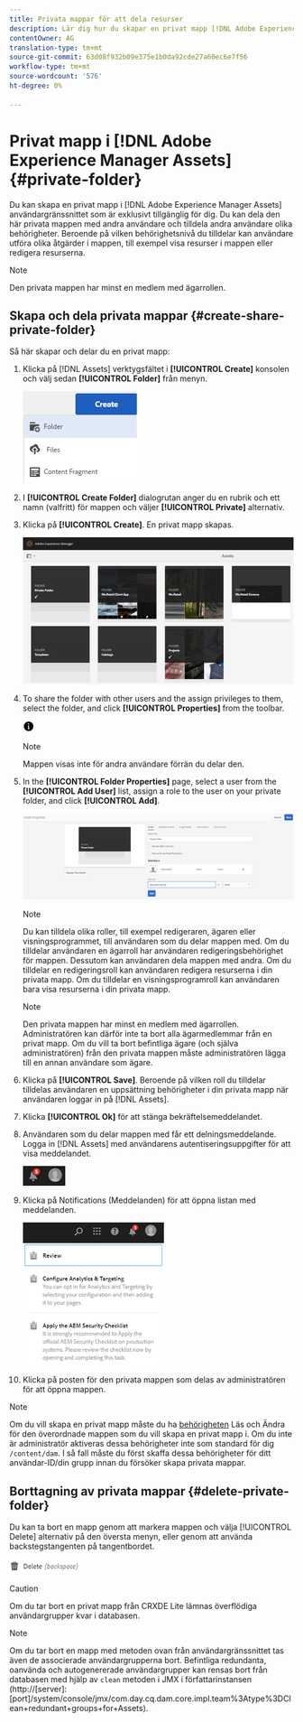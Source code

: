 ```yaml
---
title: Privata mappar för att dela resurser
description: Lär dig hur du skapar en privat mapp [!DNL Adobe Experience Manager Assets] och delar den med andra användare samt tilldelar olika behörigheter till dem.
contentOwner: AG
translation-type: tm+mt
source-git-commit: 63d08f932b09e375e1b0da92cde27a60ec6e7f56
workflow-type: tm+mt
source-wordcount: '576'
ht-degree: 0%

---
```



# Privat mapp i [!DNL Adobe Experience Manager Assets] {#private-folder}

Du kan skapa en privat mapp i [!DNL Adobe Experience Manager Assets] användargränssnittet som är exklusivt tillgänglig för dig. Du kan dela den här privata mappen med andra användare och tilldela andra användare olika behörigheter. Beroende på vilken behörighetsnivå du tilldelar kan användare utföra olika åtgärder i mappen, till exempel visa resurser i mappen eller redigera resurserna.

>[!NOTE]
>
>Den privata mappen har minst en medlem med ägarrollen.

## Skapa och dela privata mappar {#create-share-private-folder}

Så här skapar och delar du en privat mapp:

1. Klicka på [!DNL Assets] verktygsfältet i **[!UICONTROL Create]** konsolen och välj sedan **[!UICONTROL Folder]** från menyn.

   ![Skapa resursmapp](assets/Create-folder.png)

1. I **[!UICONTROL Create Folder]** dialogrutan anger du en rubrik och ett namn (valfritt) för mappen och väljer **[!UICONTROL Private]** alternativ.

1. Klicka på **[!UICONTROL Create]**. En privat mapp skapas.

   ![chlimage_1-413](assets/chlimage_1-413.png)

1. To share the folder with other users and the assign privileges to them, select the folder, and click **[!UICONTROL Properties]** from the toolbar.

   ![infoalternativ](assets/do-not-localize/info-circle-icon.png)

   >[!NOTE]
   >
   >Mappen visas inte för andra användare förrän du delar den.

1. In the **[!UICONTROL Folder Properties]** page, select a user from the **[!UICONTROL Add User]** list, assign a role to the user on your private folder, and click **[!UICONTROL Add]**.

   ![chlimage_1-415](assets/chlimage_1-415.png)

   >[!NOTE]
   >
   >Du kan tilldela olika roller, till exempel redigeraren, ägaren eller visningsprogrammet, till användaren som du delar mappen med. Om du tilldelar användaren en ägarroll har användaren redigeringsbehörighet för mappen. Dessutom kan användaren dela mappen med andra. Om du tilldelar en redigeringsroll kan användaren redigera resurserna i din privata mapp. Om du tilldelar en visningsprogramroll kan användaren bara visa resurserna i din privata mapp.

   >[!NOTE]
   >
   >Den privata mappen har minst en medlem med ägarrollen. Administratören kan därför inte ta bort alla ägarmedlemmar från en privat mapp. Om du vill ta bort befintliga ägare (och själva administratören) från den privata mappen måste administratören lägga till en annan användare som ägare.

1. Klicka på **[!UICONTROL Save]**. Beroende på vilken roll du tilldelar tilldelas användaren en uppsättning behörigheter i din privata mapp när användaren loggar in på [!DNL Assets].
1. Klicka **[!UICONTROL Ok]** för att stänga bekräftelsemeddelandet.
1. Användaren som du delar mappen med får ett delningsmeddelande. Logga in [!DNL Assets] med användarens autentiseringsuppgifter för att visa meddelandet.

   ![chlimage_1-416](assets/chlimage_1-416.png)

1. Klicka på Notifications (Meddelanden) för att öppna listan med meddelanden.

   ![Förteckning över meddelanden](assets/Assets-Notification.png)

1. Klicka på posten för den privata mappen som delas av administratören för att öppna mappen.

>[!NOTE]
>
>Om du vill skapa en privat mapp måste du ha [behörigheten](/help/sites-administering/security.md#permissions-in-aem) Läs och Ändra för den överordnade mappen som du vill skapa en privat mapp i. Om du inte är administratör aktiveras dessa behörigheter inte som standard för dig `/content/dam`. I så fall måste du först skaffa dessa behörigheter för ditt användar-ID/din grupp innan du försöker skapa privata mappar.

## Borttagning av privata mappar {#delete-private-folder}

Du kan ta bort en mapp genom att markera mappen och välja [!UICONTROL Delete] alternativ på den översta menyn, eller genom att använda backstegstangenten på tangentbordet.

![ta bort alternativ på den översta menyn](assets/delete-option.png)

>[!CAUTION]
>
>Om du tar bort en privat mapp från CRXDE Lite lämnas överflödiga användargrupper kvar i databasen.

>[!NOTE]
>
>Om du tar bort en mapp med metoden ovan från användargränssnittet tas även de associerade användargrupperna bort.
Befintliga redundanta, oanvända och autogenererade användargrupper kan rensas bort från databasen med hjälp av `clean` metoden i JMX i författarinstansen (http://[server]:[port]/system/console/jmx/com.day.cq.dam.core.impl.team%3Atype%3DClean+redundant+groups+for+Assets).
